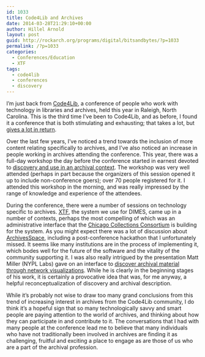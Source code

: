 ```yaml
---
id: 1033
title: Code4Lib and Archives
date: 2014-03-28T21:29:10+00:00
author: Hillel Arnold
layout: post
guid: http://rockarch.org/programs/digital/bitsandbytes/?p=1033
permalink: /?p=1033
categories:
  - Conferences/Education
  - XTF
tags:
  - code4lib
  - conferences
  - discovery
---
```

I’m just back from <a href="http://code4lib.org/conference/2014/" target="_blank">Code4Lib</a>, a conference of people who work with technology in libraries and archives, held this year in Raleigh, North Carolina. This is the third time I’ve been to Code4Lib, and as before, I found it a conference that is both stimulating and exhausting; that takes a lot, but <a href="https://twitter.com/helrond/status/449293571309715456" target="_blank">gives a lot in return</a>.<!--more-->

Over the last few years, I’ve noticed a trend towards the inclusion of more content relating specifically to archives, and I’ve also noticed an increase in people working in archives attending the conference. This year, there was a full-day workshop the day before the conference started in earnest devoted to <a href="http://wiki.code4lib.org/index.php/2014_preconference_proposals#Archival_discovery_and_use" target="_blank">discovery and use in an archival context</a>. The workshop was very well attended (perhaps in part because the organizers of this session opened it up to include non-conference goers); over 70 people registered for it. I attended this workshop in the morning, and was really impressed by the range of knowledge and experience of the attendees.

During the conference, there were a number of sessions on technology specific to archives. <a href="http://xtf.cdlib.org/" target="_blank">XTF</a>, the system we use for DIMES, came up in a number of contexts, perhaps the most compelling of which was an administrative interface that the <a href="http://chicagocollectionsconsortium.org/" target="_blank">Chicago Collections Consortium</a> is building for the system. As you might expect there was a lot of discussion about <a href="http://archivesspace.org/" target="_blank">ArchivesSpace</a>, including a post-conference hackathon that I unfortunately missed. It seems like many institutions are in the process of implementing it, which bodes well for the future of the software and the vitality of the community supporting it. I was also really intrigued by the presentation Matt Miller (NYPL Labs) gave on an interface to <a href="http://code4lib.org/conference/2014/miller" target="_blank">discover archival material through network visualizations</a>. While he is clearly in the beginning stages of his work, it is certainly a provocative idea that was, for me anyway, a helpful reconceptualization of discovery and archival description.

While it’s probably not wise to draw too many grand conclusions from this trend of increasing interest in archives from the Code4Lib community, I do think it’s a hopeful sign that so many technologically savvy and smart people are paying attention to the world of archives, and thinking about how they can participate in and contribute to it. The conversations that I had with many people at the conference lead me to believe that many individuals who have not traditionally been involved in archives are finding it as challenging, fruitful and exciting a place to engage as are those of us who are a part of the archival profession.